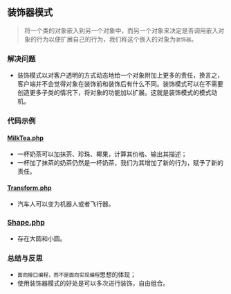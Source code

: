 ## 装饰器模式
> 将一个类的对象嵌入到另一个对象中，而另一个对象来决定是否调用嵌入对象的行为以便扩展自己的行为，我们称这个嵌入的对象为`装饰器`。

### 解决问题
* 装饰模式以对客户透明的方式动态地给一个对象附加上更多的责任，换言之，客户端并不会觉得对象在装饰前和装饰后有什么不同。装饰模式可以在不需要创造更多子类的情况下，将对象的功能加以扩展。这就是装饰模式的模式动机。

### 代码示例
#### <a href="https://github.com/hhe0/design-pattern/blob/master/decorator-pattern/MilkTea.php">MilkTea.php</a>
* 一杯奶茶可以加抹茶、珍珠、椰果，计算其价格、输出其描述；
* 一杯加了抹茶的奶茶仍然是一杯奶茶，我们为其增加了新的行为，赋予了新的责任。

#### <a href="https://github.com/hhe0/design-pattern/blob/master/decorator-pattern/Transform.php">Transform.php</a>
* 汽车人可以变为机器人或者飞行器。

### <a href="https://github.com/hhe0/design-pattern/blob/master/decorator-pattern/Shape.php">Shape.php</a>
* 存在大圆和小圆。

### 总结与反思
* `面向接口编程，而不是面向实现编程`思想的体现；
* 使用装饰器模式的好处是可以多次进行装饰，自由组合。